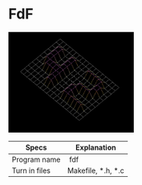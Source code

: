 # FdF

<img src="FdF.png" width="250" height="200" />

| Specs  | Explanation |
| ------------- | ------------- |
| Program name | fdf |
| Turn in files | Makefile, *.h, *.c | 
